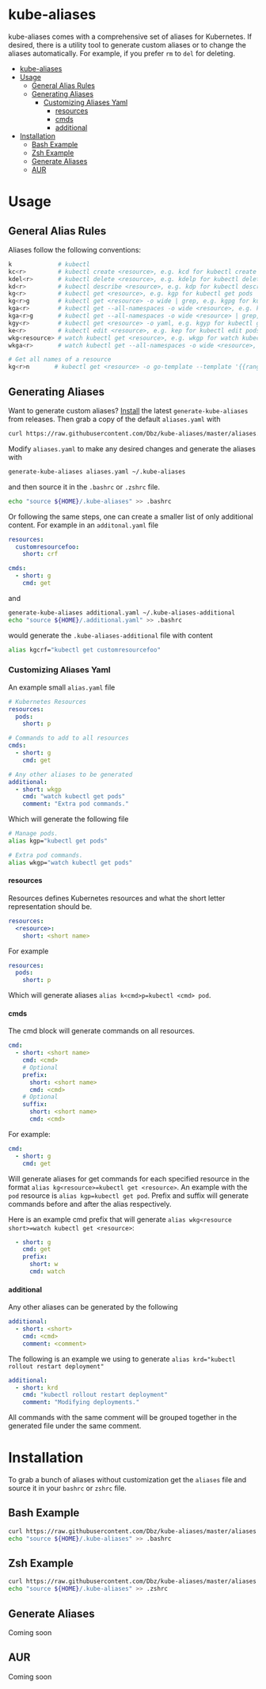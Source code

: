 # kube-aliases

kube-aliases comes with a comprehensive set of aliases for Kubernetes. If
desired, there is a utility tool to generate custom aliases or to change the
aliases automatically. For example, if you prefer `rm` to `del` for deleting.

- [kube-aliases](#kube-aliases)
- [Usage](#usage)
  * [General Alias Rules](#general-alias-rules)
  * [Generating Aliases](#generating-aliases)
    + [Customizing Aliases Yaml](#customizing-aliases-yaml)
      - [resources](#resources)
      - [cmds](#cmds)
      - [additional](#additional)
- [Installation](#installation)
  * [Bash Example](#bash-example)
  * [Zsh Example](#zsh-example)
  * [Generate Aliases](#generate-aliases)
  * [AUR](#aur)
 
    
# Usage

## General Alias Rules

Aliases follow the following conventions:

```bash
k             # kubectl
kc<r>         # kubectl create <resource>, e.g. kcd for kubectl create deployment
kdel<r>       # kubectl delete <resource>, e.g. kdelp for kubectl delete pods
kd<r>         # kubectl describe <resource>, e.g. kdp for kubectl describe pod
kg<r>         # kubectl get <resource>, e.g. kgp for kubectl get pods
kg<r>g        # kubectl get <resource> -o wide | grep, e.g. kgpg for kubectl get pods -o wide | grep
kga<r>        # kubectl get --all-namespaces -o wide <resource>, e.g. kgap for kubectl --all-namespaces -o wide get pods
kga<r>g       # kubectl get --all-namespaces -o wide <resource> | grep, e.g. kgap for kubectl --all-namespaces -o wide get pods | grep
kgy<r>        # kubectl get <resource> -o yaml, e.g. kgyp for kubectl get pods -o yaml
ke<r>         # kubectl edit <resource>, e.g. kep for kubectl edit pods
wkg<resource> # watch kubectl get <resource>, e.g. wkgp for watch kubectl get pods
wkga<r>       # watch kubectl get --all-namespaces -o wide <resource>, e.g. wkgap for watch kubectl --all-namespaces -o wide get pods

# Get all names of a resource
kg<r>n       # kubectl get <resource> -o go-template --template '{{range .items}}{{.metadata.name}}{{\" \"}}{{end}}'", e.g. kgpn for kubectl get pods -o go-template --template '{{range .items}}{{.metadata.name}}{{\" \"}}{{end}}'"
```

## Generating Aliases

Want to generate custom aliases? [Install](#generate-aliases) the latest `generate-kube-aliases`
from releases. Then grab a copy of the default `aliases.yaml` with

```bash
curl https://raw.githubusercontent.com/Dbz/kube-aliases/master/aliases.yaml -o ${HOME}/aliases.yaml
```

Modify `aliases.yaml` to make any desired changes and generate the aliases with
```bash
generate-kube-aliases aliases.yaml ~/.kube-aliases
```

and then source it in the `.bashrc` or `.zshrc` file.

```bash
echo "source ${HOME}/.kube-aliases" >> .bashrc
```

Or following the same steps, one can create a smaller list of only additional
content. For example in an `additonal.yaml` file

```yaml
resources:
  customresourcefoo:
    short: crf

cmds:
  - short: g
    cmd: get
```

and 

```bash
generate-kube-aliases additional.yaml ~/.kube-aliases-additional
echo "source ${HOME}/.additional.yaml" >> .bashrc
```

would generate the `.kube-aliases-additional` file with content

```bash
alias kgcrf="kubectl get customresourcefoo"
```

### Customizing Aliases Yaml

An example small `alias.yaml` file

```yaml
# Kubernetes Resources
resources:
  pods:
    short: p

# Commands to add to all resources
cmds:
  - short: g
    cmd: get

# Any other aliases to be generated
additional:
  - short: wkgp
    cmd: "watch kubectl get pods"
    comment: "Extra pod commands."
```

Which will generate the following file

```bash
# Manage pods.
alias kgp="kubectl get pods"

# Extra pod commands.
alias wkgp="watch kubectl get pods"
```



#### resources

Resources defines Kubernetes resources and what the short letter representation
should be.

```yaml
resources:
  <resource>:
    short: <short name>
```

For example

```yaml
resources:
  pods:
    short: p
```

Which will generate aliases `alias k<cmd>p=kubectl <cmd> pod`.

####  cmds

The cmd block will generate commands on all resources.

```yaml
cmd:
  - short: <short name>
    cmd: <cmd>
    # Optional
    prefix:
      short: <short name>
      cmd: <cmd>
    # Optional
    suffix:
      short: <short name>
      cmd: <cmd>
```

For example:

```yaml
cmd:
  - short: g
    cmd: get
```

Will generate aliases for get commands for each specified resource in the
format `alias kg<resource>=kubectl get <resource>`.  An example with the `pod`
resource is `alias kgp=kubectl get pod`.  Prefix and suffix will generate
commands before and after the alias respectively.

Here is an example cmd prefix that will generate `alias wkg<resource short>=watch kubectl get <resource>`:

```yaml
  - short: g
    cmd: get
    prefix:
      short: w
      cmd: watch
```


#### additional

Any other aliases can be generated by the following

```yaml
additional:
  - short: <short>
    cmd: <cmd>
    comment: <comment>
```

The following is an example we using to generate `alias krd="kubectl rollout restart deployment"`

```yaml
additional:
  - short: krd
    cmd: "kubectl rollout restart deployment"
    comment: "Modifying deployments."
```

All commands with the same comment will be grouped together in the generated file under the same comment.

# Installation

To grab a bunch of aliases without customization get the
`aliases` file and source it in your `bashrc` or `zshrc` file.

## Bash Example

```bash
curl https://raw.githubusercontent.com/Dbz/kube-aliases/master/aliases -o ${HOME}/.kube-aliases
echo "source ${HOME}/.kube-aliases" >> .bashrc
```

## Zsh Example

```bash
curl https://raw.githubusercontent.com/Dbz/kube-aliases/master/aliases -o ${HOME}/.kube-aliases
echo "source ${HOME}/.kube-aliases" >> .zshrc
```

## Generate Aliases

Coming soon

## AUR

Coming soon

